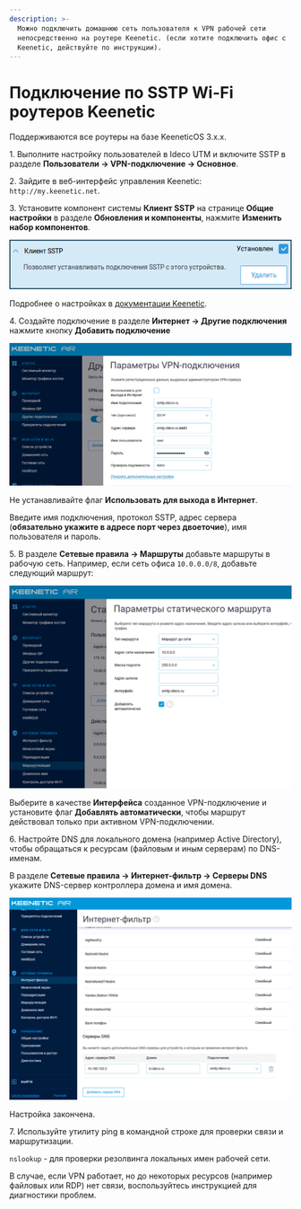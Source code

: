 ```yaml
---
description: >-
  Можно подключить домашнюю сеть пользователя к VPN рабочей сети
  непосредственно на роутере Keenetic. (если хотите подключить офис с
  Keenetic, действуйте по инструкции).
---
```


# Подключение по SSTP Wi-Fi роутеров Keenetic

Поддерживаются все роутеры на базе KeeneticOS 3.х.х.

1\. Выполните настройку пользователей в Ideco UTM и включите SSTP в разделе **Пользователи -> VPN-подключение -> Основное**.

2\. Зайдите в веб-интерфейс управления Keenetic: `http://my.keenetic.net`.

3\. Установите компонент системы **Клиент SSTP** на странице **Общие настройки** в разделе **Обновления и компоненты**, нажмите **Изменить набор компонентов**.

![](../../../.gitbook/assets/sstp-c-01.png)

Подробнее о настройках в [документации Keenetic](https://help.keenetic.com/hc/ru/articles/360000599979-%D0%9A%D0%BB%D0%B8%D0%B5%D0%BD%D1%82-SSTP).

4\. Создайте подключение в разделе **Интернет -> Другие подключения** нажмите кнопку **Добавить подключение**

![](../../../.gitbook/assets/sstp-c-02.png)

Не устанавливайте флаг **Использовать для выхода в Интернет**.

Введите имя подключения, протокол SSTP, адрес сервера (**обязательно укажите в адресе порт через двоеточие**), имя пользователя и пароль.

5\. В разделе **Сетевые правила -> Маршруты** добавьте маршруты в рабочую сеть. Например, если сеть офиса `10.0.0.0/8`, добавьте следующий маршрут:

![](../../../.gitbook/assets/sstp-c-03.png)

Выберите в качестве **Интерфейса** созданное VPN-подключение и установите флаг **Добавлять автоматически**, чтобы маршрут действовал только при активном VPN-подключении.

6\. Настройте DNS для локального домена (например Active Directory), чтобы обращаться к ресурсам (файловым и иным серверам) по DNS-именам.

В разделе **Сетевые правила -> Интернет-фильтр -> Серверы DNS** укажите DNS-сервер контроллера домена и имя домена.

![](../../../.gitbook/assets/sstp-c-04.png)

Настройка закончена.

7\. Используйте утилиту ping в командной строке для проверки связи и маршрутизации.

`nslookup` - для проверки резолвинга локальных имен рабочей сети.

В случае, если VPN работает, но до некоторых ресурсов (например файловых или RDP) нет связи, воспользуйтесь инструкцией для диагностики проблем.
